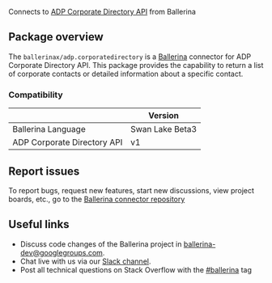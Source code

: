 Connects to [ADP Corporate Directory API](https://developers.adp.com/articles/api/corporate-directory-v1-api) from Ballerina

## Package overview
The `ballerinax/adp.corporatedirectory` is a [Ballerina](https://ballerina.io/) connector for ADP Corporate Directory API.
This package provides the capability to return a list of corporate contacts or detailed information about a specific contact.

### Compatibility
|                             | Version         |
|-----------------------------|-----------------|
| Ballerina Language          | Swan Lake Beta3 | 
| ADP Corporate Directory API | v1              |

## Report issues
To report bugs, request new features, start new discussions, view project boards, etc., go to the [Ballerina connector repository](https://github.com/ballerina-platform/ballerinax-openapi-connectors)

## Useful links
- Discuss code changes of the Ballerina project in [ballerina-dev@googlegroups.com](mailto:ballerina-dev@googlegroups.com).
- Chat live with us via our [Slack channel](https://ballerina.io/community/slack/).
- Post all technical questions on Stack Overflow with the [#ballerina](https://stackoverflow.com/questions/tagged/ballerina) tag
